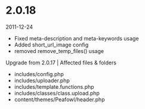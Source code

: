 # 2.0.18

2011-12-24

- Fixed meta-description and meta-keywords usage
- Added short_url_image config
- removed remove_temp_files() usage

Upgrade from 2.0.17 | Affected files & folders

- includes/config.php
- includes/uploader.php
- includes/template.functions.php
- includes/classes/class.upload.php
- content/themes/Peafowl/header.php